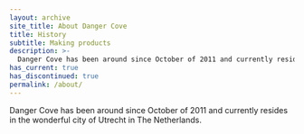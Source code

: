 ```yaml
---
layout: archive
site_title: About Danger Cove
title: History
subtitle: Making products
description: >-
  Danger Cove has been around since October of 2011 and currently resides in the wonderful city of Utrecht in The Netherlands.
has_current: true
has_discontinued: true
permalink: /about/
---
```


Danger Cove has been around since October of 2011 and currently resides in the wonderful city of Utrecht in The Netherlands.
